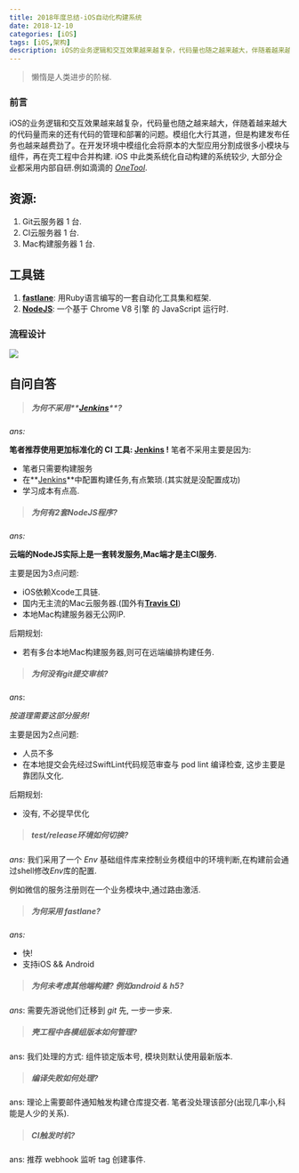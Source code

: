 ```yaml
---
title: 2018年度总结-iOS自动化构建系统
date: 2018-12-10
categories: [iOS]
tags: [iOS,架构]
description: iOS的业务逻辑和交互效果越来越复杂，代码量也随之越来越大，伴随着越来越大的代码量而来的还有代码的管理和部署的问题。模组化大行其道，但是构建发布任务也越来越费劲了。在开发环境中模组化会将原本的大型应用分割成很多小模块与组件，再在壳工程中合并构建. iOS 中此类系统化自动构建的系统较少, 大部分企业都采用内部自研.
---
```


> 懒惰是人类进步的阶梯.

### 前言

iOS的业务逻辑和交互效果越来越复杂，代码量也随之越来越大，伴随着越来越大的代码量而来的还有代码的管理和部署的问题。模组化大行其道，但是构建发布任务也越来越费劲了。在开发环境中模组化会将原本的大型应用分割成很多小模块与组件，再在壳工程中合并构建. iOS 中此类系统化自动构建的系统较少, 大部分企业都采用内部自研.例如滴滴的 [*OneTool*](https://www.itcodemonkey.com/article/2625.html).

## 资源:

1. Git云服务器 1 台.
2. CI云服务器 1 台.
3. Mac构建服务器 1 台.

## 工具链

1. [**fastlane**](https://fastlane.tools/): 用Ruby语言编写的一套自动化工具集和框架.
2. [**NodeJS**](https://developers.google.com/v8/): 一个基于 Chrome V8 引擎 的 JavaScript 运行时.

### 流程设计

![](https://s.linhey.com/iOS-%E6%9E%B6%E6%9E%84%E8%AE%BE%E8%AE%A1-05.png!m1)

## 自问自答

> ##### 为何不采用**[Jenkins](https://jenkins.io/)**?

*ans:*

**笔者推荐使用更加标准化的 CI 工具:  [Jenkins](https://jenkins.io/) !**
笔者不采用主要是因为:

- 笔者只需要构建服务
- 在**[Jenkins](https://jenkins.io/)**中配置构建任务,有点繁琐.(其实就是没配置成功)
- 学习成本有点高.

> ##### 为何有2套NodeJS程序?

*ans:*

**云端的NodeJS实际上是一套转发服务,Mac端才是主CI服务.**

主要是因为3点问题:

- iOS依赖Xcode工具链.
- 国内无主流的Mac云服务器.(国外有[**Travis CI**](https://travis-ci.org/))
- 本地Mac构建服务器无公网IP.

后期规划:

- 若有多台本地Mac构建服务器,则可在远端编排构建任务.

> ##### 为何没有git提交审核?

*ans*:

*按道理需要这部分服务!*

主要是因为2点问题:

- 人员不多
- 在本地提交会先经过SwiftLint代码规范审查与 pod lint 编译检查, 这步主要是靠团队文化.

后期规划:

- 没有, 不必提早优化

> ##### test/release环境如何切换?

*ans:* 我们采用了一个 *Env* 基础组件库来控制业务模组中的环境判断,在构建前会通过shell修改*Env*库的配置.

例如微信的服务注册则在一个业务模块中,通过路由激活.

> ##### 为何采用 fastlane?

*ans:* 

- 快!
- 支持iOS && Android

> ##### 为何未考虑其他端构建? 例如android & h5?

*ans*: 需要先游说他们迁移到 *git* 先, 一步一步来.

> ##### 壳工程中各模组版本如何管理?

ans: 我们处理的方式: 组件锁定版本号, 模块则默认使用最新版本.

> ##### 编译失败如何处理?

ans: 理论上需要邮件通知触发构建仓库提交者. 笔者没处理该部分(出现几率小,科能是人少的关系).

> ##### CI触发时机?

ans: 推荐 webhook 监听 tag 创建事件.

